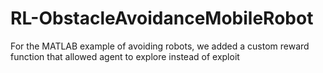 # RL-ObstacleAvoidanceMobileRobot
For the MATLAB example of avoiding robots, we added a custom reward function that allowed agent to explore instead of exploit
